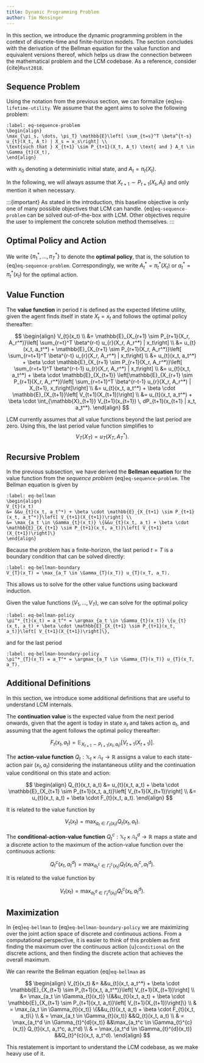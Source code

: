 ```yaml
---
title: Dynamic Programming Problem
author: Tim Mensinger
---
```


In this section, we introduce the dynamic programming problem in the context of
discrete-time and finite-horizon models.
The section concludes with the derivation of the Bellman equation for the value function
and equivalent versions thereof, which helps us draw the connection between the
mathematical problem and the LCM codebase.
As a reference, consider {cite}`Rust2018`.

## Sequence Problem

Using the notation from the previous section, we can formalize {eq}`eq-lifetime-utility`.
We assume that the agent aims to solve the following problem:

```{math}
:label: eq-sequence-problem
\begin{align}
\max_{\pi_s, \dots, \pi_T} \mathbb{E}\left[ \sum_{t=s}^T \beta^{t-s} u_{t}(X_t, A_t) | X_s = x_s\right] \\
\text{such that } X_{t+1} \sim P_{t+1}(X_t, A_t) \text{ and } A_t \in \Gamma_{t}(X_t),
\end{align}
```

with $x_0$ denoting a deterministic initial state, and $A_t = \pi_{t}(X_t)$.

In the following, we will always assume that $X_{t+1} \sim P_{t+1}(X_t, A_t)$ and
only mention it when necessary.

:::{important}
As stated in the introduction, this baseline objective is only one of many possible
objectives that LCM can handle. {eq}`eq-sequence-problem` can be solved out-of-the-box
with LCM. Other objectives require the user to implement the concrete solution method
themselves.
:::

## Optimal Policy and Action

We write $\{\pi^*_{1}, \dots, \pi^*_{T}\}$ to denote the **optimal policy**, that is, the
solution to {eq}`eq-sequence-problem`.
Correspondingly, we write $A^*_t = \pi^*_{t}(X_t)$ or $a^*_t = \pi^*_{t}(x_t)$ for the
optimal action.

## Value Function

The **value function** in period $t$ is defined as the expected lifetime utility, given the agent finds itself in state $X_t = x_t$ and follows the optimal policy thereafter:

$$
\begin{align}
V_{t}(x_t) \\
&= \mathbb{E}_{X_{r+1} \sim P_{r+1}(X_r, A_r^*)}\left[ \sum_{r=t}^T \beta^{r-t} u_{r}(X_r, A_r^*) | x_t\right] \\
&= u_{t}(x_t, a_t^*) + \mathbb{E}_{X_{r+1} \sim P_{r+1}(X_r, A_r^*)}\left[ \sum_{r=t+1}^T \beta^{r-t} u_{r}(X_r, A_r^*)  | x_t\right] \\
&= u_{t}(x_t, a_t^*) + \beta \cdot \mathbb{E}_{X_{r+1} \sim P_{r+1}(X_r, A_r^*)}\left[ \sum_{r=t+1}^T \beta^{r-t-1} u_{r}(X_r, A_r^*)  | x_t\right] \\
&= u_{t}(x_t, a_t^*) + \beta \cdot \mathbb{E}_{X_{t+1}} \left[\mathbb{E}_{X_{r+1} \sim P_{r+1}(X_r, A_r^*)}\left[ \sum_{r=t+1}^T \beta^{r-t-1} u_{r}(X_r, A_r^*)  | X_{t+1}, x_t\right]\right] \\
&= u_{t}(x_t, a_t^*) + \beta \cdot \mathbb{E}_{X_{t+1}}\left[ V_{t+1}(X_{t+1})\right] \\
&= u_{t}(x_t, a_t^*) + \beta \cdot \int_{\mathbb{X}_{t+1}} V_{t+1}(x_{t+1}) \, dP_{t+1}(x_{t+1} | x_t, a_t^*).
\end{align}
$$

LCM currently assumes that all value functions beyond the last period are zero. Using this, the last period value function simplifies to
$$V_{T}(X_T) = u_{T}(X_T, A_T^*).$$

## Recursive Problem

In the previous subsection, we have derived the **Bellman equation** for the value function from the *sequence problem* {eq}`eq-sequence-problem`. The Bellman equation is given by

```{math}
:label: eq-bellman
\begin{align}
V_{t}(x_t) 
&= &&u_{t}(x_t, a_t^*) + \beta \cdot \mathbb{E}_{X_{t+1} \sim P_{t+1}(x_t, a_t^*)}\left[ V_{t+1}(X_{t+1})\right] \\
&= \max_{a_t \in \Gamma_{t}(x_t)} \{&&u_{t}(x_t, a_t) + \beta \cdot \mathbb{E}_{X_{t+1} \sim P_{t+1}(x_t, a_t)}\left[ V_{t+1}(X_{t+1})\right]\}
\end{align}
```

Because the problem has a finite-horizon, the last period $t=T$ is a boundary condition that can be solved directly:

```{math}
:label: eq-bellman-boundary
V_{T}(x_T) = \max_{a_T \in \Gamma_{T}(x_T)} u_{T}(x_T, a_T).
```

This allows us to solve for the other value functions using backward induction.

Given the value functions $(V_1, \dots, V_T)$, we can solve for the optimal policy

```{math}
:label: eq-bellman-policy
\pi^*_{t}(x_t) = a_t^* = \argmax_{a_t \in \Gamma_{t}(x_t)} \{u_{t}(x_t, a_t) + \beta \cdot \mathbb{E}_{X_{t+1} \sim P_{t+1}(x_t, a_t)}\left[ V_{t+1}(X_{t+1})\right]\},
```

and for the last period

```{math}
:label: eq-bellman-boundary-policy
\pi^*_{T}(x_T) = a_T^* = \argmax_{a_T \in \Gamma_{T}(x_T)} u_{T}(x_T, a_T).
```

## Additional Definitions

In this section, we introduce some additional definitions that are useful to understand LCM internals.

The **continuation value** is the expected value from the next period onwards, given
that the agent is today in state $x_t$ and takes action $a_t$, and assuming that the
agent follows the optimal policy thereafter:

$$F_{t}(x_t, a_t) = \mathbb{E}_{X_{t+1} \sim P_{t+1}(x_t, a_t)}\left[ V_{t+1}(X_{t+1})\right].$$

The **action-value function** $Q_t : \mathbb{X}_t \times \mathbb{A}_t \to \mathbb{R}$ assigns a value to each state-action pair $(x_t, a_t)$ considering the instantaneous utility and the continuation value
conditional on this state and action:

$$
\begin{align}
Q_{t}(x_t, a_t) &= u_{t}(x_t, a_t) + \beta \cdot \mathbb{E}_{X_{t+1} \sim P_{t+1}(x_t, a_t)}\left[ V_{t+1}(X_{t+1})\right] \\
&= u_{t}(x_t, a_t) + \beta \cdot F_{t}(x_t, a_t).
\end{align}
$$

It is related to the value function by

$$V_{t}(x_t) = \max_{a_t \in \Gamma_{t}(x_t)} Q_{t}(x_t, a_t).$$

The **conditional-action-value function** $Q_{t}^{c}: \mathbb{X}_t \times \mathbb{A}_t^{d} \to \mathbb{R}$ maps a state and a discrete action to the maximum of the action-value function over the continuous actions:

$$Q_{t}^{c}(x_t, a_t^d) = \max_{a_t^c \in \Gamma_{t}^{c}(x_t)} Q_{t}(x_t, a_t^c, a_t^d).$$

It is related to the value function by

$$V_{t}(x_t) = \max_{a_t^d \in \Gamma_{t}^{d}(x_t)} Q_{t}^{c}(x_t, a_t^d).$$

## Maximization

In {eq}`eq-bellman` to {eq}`eq-bellman-boundary-policy` we are maximizing over the joint action space of discrete and continuous actions. From a computational perspective, it is easier to think of this problem as first finding the maximum over the continuous action {u}`conditional` on the discrete actions, and then finding the discrete action that achieves the overall maximum.

We can rewrite the Bellman equation {eq}`eq-bellman` as

$$
\begin{align}
V_{t}(x_t) 
&= &&u_{t}(x_t, a_t^*) + \beta \cdot \mathbb{E}_{X_{t+1} \sim P_{t+1}(x_t, a_t^*)}\left[ V_{t+1}(X_{t+1})\right] \\
&= \max_{a_t \in \Gamma_{t}(x_t)} \{&&u_{t}(x_t, a_t) + \beta \cdot \mathbb{E}_{X_{t+1} \sim P_{t+1}(x_t, a_t)}\left[ V_{t+1}(X_{t+1})\right]\} \\ 
& = \max_{a_t \in \Gamma_{t}(x_t)} \{&&u_{t}(x_t, a_t) + \beta \cdot F_{t}(x_t, a_t)\} \\
& = \max_{a_t \in \Gamma_{t}(x_t)} &&Q_{t}(x_t, a_t) \\
& = \max_{a_t^d \in \Gamma_{t}^{d}(x_t)} &&\max_{a_t^c \in \Gamma_{t}^{c}(x_t)} Q_{t}(x_t, a_t^c, a_t^d) \\
& = \max_{a_t^d \in \Gamma_{t}^{d}(x_t)} &&Q_{t}^{c}(x_t, a_t^d).
\end{align}
$$

This restatement is important to understand the LCM codebase, as we make heavy use of
it.
